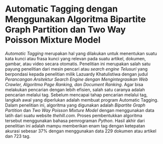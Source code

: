 # Automatic Tagging dengan Menggunakan Algoritma Bipartite Graph Partition dan Two Way Poisson Mixture Model

*Automatic Tagging* merupakan hal yang dilakukan untuk menentukan suatu
kata kunci atau frasa kunci yang relevan pada suatu artikel, dokumen, gambar, atau
video secara otomatis. Penelitian ini merupakan salah satu payung penelitian dari
mesin pencari atau *search engine* *Telusuri* yang berpondasi kepada penelitian milik
Lazuardy Khatulistiwa dengan judul *Perancangan Arsitektur Search Engine dengan
Mengintegrasikan Web Crawler, Algoritma Page Ranking, dan Document Ranking*.
Agar bisa melakukan pencarian dengan lebih efisien, salah satu caranya adalah
pencarian melalui tag. Sebelum mencapai tahap pencarian melalui tag, langkah awal
yang diperlukan adalah membuat program Automatic Tagging. Dalam penelitian ini,
algoritma yang digunakan adalah *Bipartite Graph Partition* dan *Two Way Poisson
Mixture Model* dengan menggunakan data latih dari suatu website *thehill.com*.
Proses pembentukkan algoritma tersebut menggunakan bahasa pemrograman
*Python*. Hasil akhir dari penelitian ini adalah mampu memberikan enam tag dengan
ketepatan akurasi sebesar 37% dengan menggunakan data 229 dokumen atau artikel
dan 723 tag.